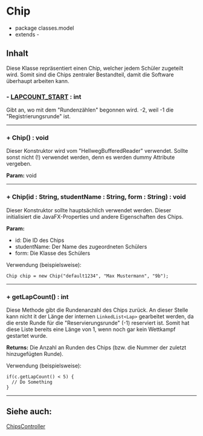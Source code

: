 # Chip
- package classes.model
- extends - 

## Inhalt
Diese Klasse repräsentiert einen Chip, welcher jedem Schüler zugeteilt wird. Somit sind die Chips zentraler Bestandteil, damit die
Software überhaupt arbeiten kann.

### - <ins>LAPCOUNT_START</ins> : int
Gibt an, wo mit dem "Rundenzählen" begonnen wird. -2, weil -1 die "Registrierungsrunde" ist.

---

### + Chip() : void
Dieser Konstruktor wird vom "HellwegBufferedReader" verwendet. Sollte sonst nicht (!) verwendet werden, denn es werden 
dummy Attribute vergeben.

**Param:** void

---

### + Chip(id : String, studentName : String, form : String) : void
Dieser Konstruktor sollte hauptsächlich verwendet werden. Dieser initialisiert die JavaFX-Properties und andere
Eigenschaften des Chips.

**Param:** 
- id: Die ID des Chips
- studentName: Der Name des zugeordneten Schülers
- form: Die Klasse des Schülers

Verwendung (beispielsweise):

```
Chip chip = new Chip("default1234", "Max Mustermann", "9b");
```

---

### + getLapCount() : int
Diese Methode gibt die Rundenanzahl des Chips zurück. An dieser Stelle kann nicht it der Länge der internen
`LinkedList<Lap>` gearbeitet werden, da die erste Runde für die "Reservierungsrunde" (-1) reserviert ist. Somit hat 
diese Liste bereits eine Länge von 1, wenn noch gar kein Wettkampf gestartet wurde. 

**Returns:** Die Anzahl an Runden des Chips (bzw. die Nummer der zuletzt hinzugefügten Runde).

Verwendung (beispielsweise):

```
if(c.getLapCount() < 5) {
  // Do Something
}
```

---

## Siehe auch:

[ChipsController]()
